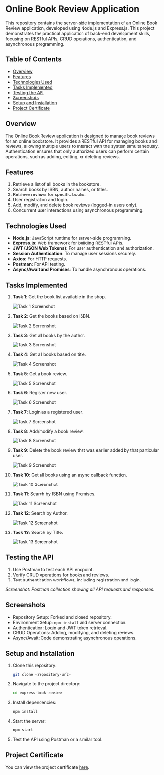 # Online Book Review Application

This repository contains the server-side implementation of an Online Book Review application, developed using Node.js and Express.js. This project demonstrates the practical application of back-end development skills, focusing on RESTful APIs, CRUD operations, authentication, and asynchronous programming.

## Table of Contents
- [Overview](#overview)
- [Features](#features)
- [Technologies Used](#technologies-used)
- [Tasks Implemented](#tasks-implemented)
- [Testing the API](#testing-the-api)
- [Screenshots](#screenshots)
- [Setup and Installation](#setup-and-installation)
- [Project Certificate](#project-certificate)

## Overview
The Online Book Review application is designed to manage book reviews for an online bookstore. It provides a RESTful API for managing books and reviews, allowing multiple users to interact with the system simultaneously. Authentication ensures that only authorized users can perform certain operations, such as adding, editing, or deleting reviews.

## Features
1. Retrieve a list of all books in the bookstore.
2. Search books by ISBN, author names, or titles.
3. Retrieve reviews for specific books.
4. User registration and login.
5. Add, modify, and delete book reviews (logged-in users only).
6. Concurrent user interactions using asynchronous programming.

## Technologies Used
- **Node.js**: JavaScript runtime for server-side programming.
- **Express.js**: Web framework for building RESTful APIs.
- **JWT (JSON Web Tokens)**: For user authentication and authorization.
- **Session Authentication**: To manage user sessions securely.
- **Axios**: For HTTP requests.
- **Postman**: For API testing.
- **Async/Await and Promises**: To handle asynchronous operations.

## Tasks Implemented
1. **Task 1**: Get the book list available in the shop.
   
   ![Task 1 Screenshot](images/1-getallbooks.png)

2. **Task 2**: Get the books based on ISBN.
   
   ![Task 2 Screenshot](images/2-gedetailsISBN.png)

3. **Task 3**: Get all books by the author.
   
   ![Task 3 Screenshot](images/3-getbooksbyauthor.png)

4. **Task 4**: Get all books based on title.
   
   ![Task 4 Screenshot](images/4-getbooksbytitle.png)

5. **Task 5**: Get a book review.
   
   ![Task 5 Screenshot](images/5-getbookreview.png)

6. **Task 6**: Register new user.
   
   ![Task 6 Screenshot](images/6-register.png)

7. **Task 7**: Login as a registered user.
   
   ![Task 7 Screenshot](images/7-login.png)

8. **Task 8**: Add/modify a book review.
   
   ![Task 8 Screenshot](images/8-reviewadded.png)

9. **Task 9**: Delete the book review that was earlier added by that particular user.
   
   ![Task 9 Screenshot](images/9-deletereview.png)

10. **Task 10**: Get all books using an async callback function.
    
    ![Task 10 Screenshot](images/task10.png)

11. **Task 11**: Search by ISBN using Promises.
    
    ![Task 11 Screenshot](images/task11.png)

12. **Task 12**: Search by Author.
    
    ![Task 12 Screenshot](images/task12.png)

13. **Task 13**: Search by Title.
    
    ![Task 13 Screenshot](images/task13.png)

## Testing the API
1. Use Postman to test each API endpoint.
2. Verify CRUD operations for books and reviews.
3. Test authentication workflows, including registration and login.

_Screenshot: Postman collection showing all API requests and responses._

## Screenshots
- Repository Setup: Forked and cloned repository.
- Environment Setup: `npm install` and server connection.
- Authentication: Login and JWT token retrieval.
- CRUD Operations: Adding, modifying, and deleting reviews.
- Async/Await: Code demonstrating asynchronous operations.

## Setup and Installation
1. Clone this repository:
   ```bash
   git clone <repository-url>
   ```
2. Navigate to the project directory:
   ```bash
   cd express-book-review
   ```
3. Install dependencies:
   ```bash
   npm install
   ```
4. Start the server:
   ```bash
   npm start
   ```
5. Test the API using Postman or a similar tool.

## Project Certificate
You can view the project certificate [here](https://github.com/KunalSachdev2005/expressBookReviews/blob/main/Developing_Back-end_Apps_with_Node_JS_%26_Express_Certificate.pdf).

